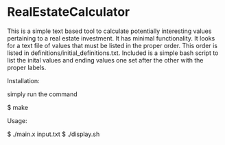 # RealEstateCalculator
This is a simple text based tool to calculate potentially interesting values pertaining to a real estate investment. 
It has minimal functionality. It looks for a text file of values that must be listed in the proper order. This order is listed in definitions/initial_definitions.txt. Included is a simple bash script to list the inital values and ending values one set after the other with the proper labels. 

Installation:

simply run the command

$ make

Usage:

$ ./main.x input.txt
$ ./display.sh
